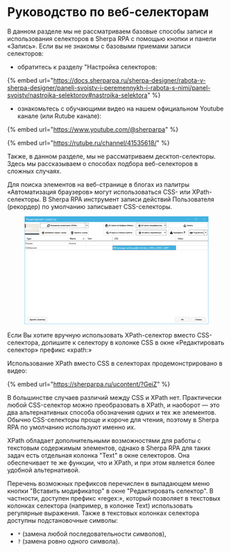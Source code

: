 # Руководство по веб-селекторам

В данном разделе мы не рассматриваем базовые способы записи и использования селекторов в Sherpa RPA с помощью кнопки и панели «Запись». Если вы не знакомы с базовыми приемами записи селекторов:

* обратитесь к разделу "Настройка селекторов:

{% embed url="https://docs.sherparpa.ru/sherpa-designer/rabota-v-sherpa-designer/paneli-svoistv-i-peremennykh-i-rabota-s-nimi/panel-svoistv/nastroika-selektorov#nastroika-selektora" %}

* ознакомьтесь с обучающими видео на нашем официальном Youtube канале (или Rutube канале):

{% embed url="https://www.youtube.com/@sherparpa" %}

{% embed url="https://rutube.ru/channel/41535618/" %}

Также, в данном разделе, мы не рассматриваем десктоп-селекторы. Здесь мы рассказываем о способах подбора веб-селекторов в сложных случаях.

Для поиска элементов на веб-странице в блогах из палитры «Автоматизация браузеров» могут использоваться CSS- или XPath-селекторы. В Sherpa RPA инструмент записи действий Пользователя (рекордер) по умолчанию записывает CSS-селекторы.

<figure><img src="../../../.gitbook/assets/Рисунок1.png" alt=""><figcaption></figcaption></figure>

Если Вы хотите вручную использовать XPath-селектор вместо CSS-селектора, допишите к селектору в колонке CSS в окне «Редактировать селектор» префикс «xpath:»

Использование XPath вместо CSS в селекторах продемонстрировано в видео:

{% embed url="https://sherparpa.ru/ucontent/?GeiZ" %}

В большинстве случаев различий между CSS и XPath нет. Практически любой CSS-селектор можно преобразовать в XPath, и наоборот — это два альтернативных способа обозначения одних и тех же элементов. Обычно CSS-селекторы проще и короче для чтения, поэтому в Sherpa RPA по умолчанию используют именно их.

XPath обладает дополнительными возможностями для работы с текстовым содержимым элементов, однако в Sherpa RPA для таких задач есть отдельная колонка "Text" в окне селекторов. Она обеспечивает те же функции, что и XPath, и при этом является более удобной альтернативой.

Перечень возможных префиксов перечислен в выпадающем меню кнопки "Вставить модификатор" в окне "Редактировать селектор". В частности, доступен префикс «regex:», который позволяет в текстовых колонках селектора (например, в колонке Text) использовать регулярные выражения. Также в текстовых колонках селектора доступны подстановочные символы:&#x20;

* `*` (замена любой последовательности символов),&#x20;
* `?` (замена ровно одного символа).
